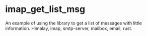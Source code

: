 # imap_get_list_msg
An example of using the library to get a list of messages with little information. Himalay, imap, smtp-server, mailbox, email, rust.
